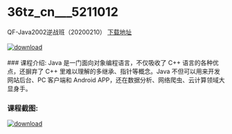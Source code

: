 # 36tz_cn___5211012
QF-Java2002逆战班（20200210）
[下载地址](http://www.36tz.cn/article/5211012 "下载地址")
<br/></br>[![download](http://36tz.cn/muke_img/2020_03_1-2-300x166.png "下载地址")](http://www.36tz.cn/article/5211012 "下载地址")
<br/></br>### 课程介绍:
Java 是一门面向对象编程语言，不仅吸收了 C++ 语言的各种优点，还摒弃了 C++ 里难以理解的多继承、指针等概念。Java 不但可以用来开发网站后台、PC 客户端和 Android APP，还在数据分析、网络爬虫、云计算领域大显身手。

### 课程截图:
[![download](http://36tz.cn/muke_img/2020_03_2-46.png "下载地址")](http://www.36tz.cn/article/5211012 "下载地址")
